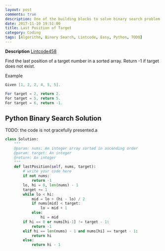 ```yaml
---
layout: post
comments: true
description: One of the building blocks to solve binary search problem.
date: 2017-11-10 19:51:00
title: Last Position of Target
category: Coding
tags: [Algorithm, Binary Search, Lintcode, Easy, Python, TODO]
---
```


**Description**
[Lintcode458](http://www.lintcode.com/en/problem/last-position-of-target/)

Find the last position of a target number in a sorted array. Return -1 if target does not exist.

Example
```java
Given [1, 2, 2, 4, 5, 5].

For target = 2, return 2.
For target = 5, return 5.
For target = 6, return -1.
```

## Python Binary Search Solution
TODO: the code is not gracefully presented.a

```python
class Solution:
    """
    @param: nums: An integer array sorted in ascending order
    @param: target: An integer
    @return: An integer
    """
    def lastPosition(self, nums, target):
        # write your code here
        if not nums:
            return -1
        lo, hi = 0, len(nums) - 1
        target += 1
        while lo < hi:
            mid = lo + (hi - lo) / 2
            if nums[mid] < target:
                lo = mid + 1
            else:
                hi = mid
        if hi == 0 or nums[hi-1] != target - 1:
            return -1
        elif hi == len(nums) - 1 and nums[hi] == target - 1:
            return hi
        else:
            return hi - 1
        
```

